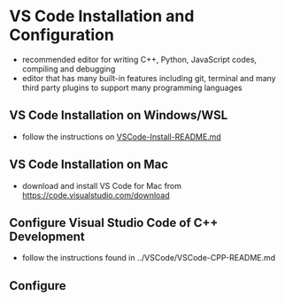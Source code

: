 # VS Code Installation and Configuration

- recommended editor for writing C++, Python, JavaScript codes, compiling and debugging
- editor that has many built-in features including git, terminal and many third party plugins to support many programming languages

## VS Code Installation on Windows/WSL

- follow the instructions on [VSCode-Install-README.md](../Windows/VSCode/VSCode-Install-README.md)

## VS Code Installation on Mac

- download and install VS Code for Mac from https://code.visualstudio.com/download


## Configure Visual Studio Code of C++ Development

- follow the instructions found in ../VSCode/VSCode-CPP-README.md

## Configure 